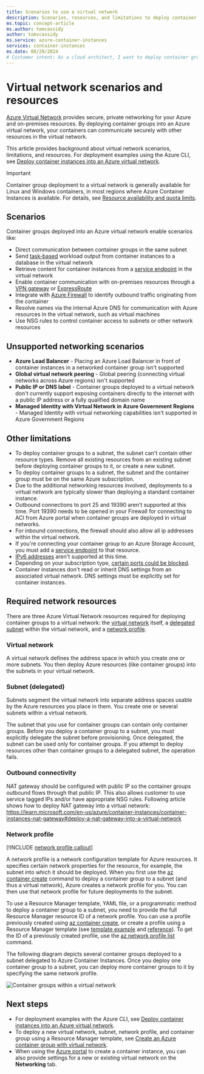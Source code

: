 ```yaml
---
title: Scenarios to use a virtual network
description: Scenarios, resources, and limitations to deploy container groups to an Azure virtual network.
ms.topic: concept-article
ms.author: tomcassidy
author: tomvcassidy
ms.service: azure-container-instances
services: container-instances
ms.date: 08/29/2024
# Customer intent: As a cloud architect, I want to deploy container groups into an Azure virtual network so that I can enable secure communication between my containerized applications and other resources while ensuring proper network configurations and compliance with limitations.
---
```


# Virtual network scenarios and resources

[Azure Virtual Network](/azure/virtual-network/virtual-networks-overview) provides secure, private networking for your Azure and on-premises resources. By deploying container groups into an Azure virtual network, your containers can communicate securely with other resources in the virtual network. 

This article provides background about virtual network scenarios, limitations, and resources. For deployment examples using the Azure CLI, see [Deploy container instances into an Azure virtual network](container-instances-vnet.md).

> [!IMPORTANT]
> Container group deployment to a virtual network is generally available for Linux and Windows containers, in most regions where Azure Container Instances is available. For details, see [Resource availability and quota limits](container-instances-resource-and-quota-limits.md). 

## Scenarios

Container groups deployed into an Azure virtual network enable scenarios like:

* Direct communication between container groups in the same subnet
* Send [task-based](container-instances-restart-policy.md) workload output from container instances to a database in the virtual network
* Retrieve content for container instances from a [service endpoint](/azure/virtual-network/virtual-network-service-endpoints-overview) in the virtual network
* Enable container communication with on-premises resources through a [VPN gateway](/azure/vpn-gateway/vpn-gateway-about-vpngateways) or [ExpressRoute](/azure/expressroute/expressroute-introduction)
* Integrate with [Azure Firewall](/azure/firewall/overview) to identify outbound traffic originating from the container 
* Resolve names via the internal Azure DNS for communication with Azure resources in the virtual network, such as virtual machines
* Use NSG rules to control container access to subnets or other network resources

## Unsupported networking scenarios 

* **Azure Load Balancer** - Placing an Azure Load Balancer in front of container instances in a networked container group isn't supported
* **Global virtual network peering** - Global peering (connecting virtual networks across Azure regions) isn't supported
* **Public IP or DNS label** - Container groups deployed to a virtual network don't currently support exposing containers directly to the internet with a public IP address or a fully qualified domain name
* **Managed Identity with Virtual Network in Azure Government Regions** - Managed Identity with virtual networking capabilities isn't supported in Azure Government Regions

## Other limitations

* To deploy container groups to a subnet, the subnet can't contain other resource types. Remove all existing resources from an existing subnet before deploying container groups to it, or create a new subnet.
* To deploy container groups to a subnet, the subnet and the container group must be on the same Azure subscription.
* Due to the additional networking resources involved, deployments to a virtual network are typically slower than deploying a standard container instance.
* Outbound connections to port 25 and 19390 aren't supported at this time. Port 19390 needs to be opened in your Firewall for connecting to ACI from Azure portal when container groups are deployed in virtual networks.
* For inbound connections, the firewall should also allow all ip addresses within the virtual network.
* If you're connecting your container group to an Azure Storage Account, you must add a [service endpoint](/azure/virtual-network/virtual-network-service-endpoints-overview) to that resource.
* [IPv6 addresses](/azure/virtual-network/ip-services/ipv6-overview) aren't supported at this time.
* Depending on your subscription type, [certain ports could be blocked](/azure/virtual-network/network-security-groups-overview#azure-platform-considerations).
* Container instances don't read or inherit DNS settings from an associated virtual network. DNS settings must be explicitly set for container instances.

## Required network resources

There are three Azure Virtual Network resources required for deploying container groups to a virtual network: the [virtual network](#virtual-network) itself, a [delegated subnet](#subnet-delegated) within the virtual network, and a [network profile](#network-profile). 

### Virtual network

A virtual network defines the address space in which you create one or more subnets. You then deploy Azure resources (like container groups) into the subnets in your virtual network.

### Subnet (delegated)

Subnets segment the virtual network into separate address spaces usable by the Azure resources you place in them. You create one or several subnets within a virtual network.

The subnet that you use for container groups can contain only container groups. Before you deploy a container group to a subnet, you must explicitly delegate the subnet before provisioning. Once delegated, the subnet can be used only for container groups. If you attempt to deploy resources other than container groups to a delegated subnet, the operation fails.

### Outbound connectivity
NAT gateway should be configured with public IP so the container groups outbound flows through that public IP. This also allows customer to use service tagged IPs and/or have appropriate NSG rules. Following article shows how to deploy NAT gateway into a virtual network:
https://learn.microsoft.com/en-us/azure/container-instances/container-instances-nat-gateway#deploy-a-nat-gateway-into-a-virtual-network 

### Network profile

[!INCLUDE [network profile callout](./includes/network-profile-callout.md)]

A network profile is a network configuration template for Azure resources. It specifies certain network properties for the resource, for example, the subnet into which it should be deployed. When you first use the [az container create][az-container-create] command to deploy a container group to a subnet (and thus a virtual network), Azure creates a network profile for you. You can then use that network profile for future deployments to the subnet. 

To use a Resource Manager template, YAML file, or a programmatic method to deploy a container group to a subnet, you need to provide the full Resource Manager resource ID of a network profile. You can use a profile previously created using [az container create][az-container-create], or create a profile using a Resource Manager template (see [template example](https://github.com/Azure/azure-quickstart-templates/tree/master/quickstarts/microsoft.containerinstance/aci-vnet) and [reference](/azure/templates/microsoft.network/networkprofiles)). To get the ID of a previously created profile, use the [az network profile list][az-network-profile-list] command. 

The following diagram depicts several container groups deployed to a subnet delegated to Azure Container Instances. Once you deploy one container group to a subnet, you can deploy more container groups to it by specifying the same network profile.

![Container groups within a virtual network][aci-vnet-01]

## Next steps

* For deployment examples with the Azure CLI, see [Deploy container instances into an Azure virtual network](container-instances-vnet.md).
* To deploy a new virtual network, subnet, network profile, and container group using a Resource Manager template, see [Create an Azure container group with virtual network](https://github.com/Azure/azure-quickstart-templates/tree/master/quickstarts/microsoft.containerinstance/aci-vnet).
* When using the [Azure portal](container-instances-quickstart-portal.md) to create a container instance, you can also provide settings for a new or existing virtual network on the **Networking** tab.


<!-- IMAGES -->
[aci-vnet-01]: ./media/container-instances-virtual-network-concepts/aci-vnet-01.png

<!-- LINKS - Internal -->
[az-container-create]: /cli/azure/container#az_container_create
[az-network-profile-list]: /cli/azure/network/profile#az_network_profile_list
